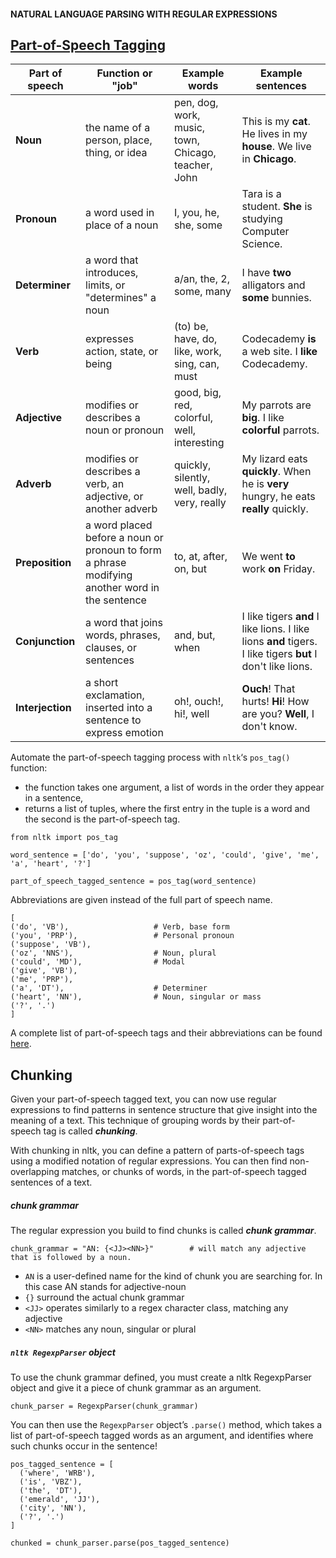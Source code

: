 #### NATURAL LANGUAGE PARSING WITH REGULAR EXPRESSIONS
## [Part-of-Speech Tagging](https://www.codecademy.com/paths/build-chatbots-with-python/tracks/rule-based-chatbots/modules/nlp-language-parsing/lessons/nlp-regex-parsing-intro/exercises/pos-tagging)

| Part of speech | Function or "job" | Example words | Example sentences |
| --- | --- | --- | --- |
| **Noun** | the name of a person, place, thing, or idea | pen, dog, work, music, town, Chicago, teacher, John | This is my **cat**. He lives in my **house**. We live in **Chicago**. |
| **Pronoun** | a word used in place of a noun | I, you, he, she, some | Tara is a student. **She** is studying Computer Science. |
| **Determiner** | a word that introduces, limits, or "determines" a noun | a/an, the, 2, some, many | I have **two** alligators and **some** bunnies. |
| **Verb** | expresses action, state, or being | (to) be, have, do, like, work, sing, can, must | Codecademy **is** a web site. I **like** Codecademy. |
| **Adjective** | modifies or describes a noun or pronoun | good, big, red, colorful, well, interesting | My parrots are **big**. I like **colorful** parrots. |
| **Adverb** | modifies or describes a verb, an adjective, or another adverb | quickly, silently, well, badly, very, really | My lizard eats **quickly**. When he is **very** hungry, he eats **really** quickly. |
| **Preposition** | a word placed before a noun or pronoun to form a phrase modifying another word in the sentence | to, at, after, on, but | We went **to** work **on** Friday. |
| **Conjunction** | a word that joins words, phrases, clauses, or sentences | and, but, when | I like tigers **and** I like lions. I like lions **and** tigers. I like tigers **but** I don't like lions. |
| **Interjection** | a short exclamation, inserted into a sentence to express emotion | oh!, ouch!, hi!, well | **Ouch**! That hurts! **Hi**! How are you? **Well**, I don't know. |

Automate the part-of-speech tagging process with `nltk`‘s `pos_tag()` function:
* the function takes one argument, a list of words in the order they appear in a sentence,
* returns a list of tuples, where the first entry in the tuple is a word and the second is the part-of-speech tag.

```
from nltk import pos_tag

word_sentence = ['do', 'you', 'suppose', 'oz', 'could', 'give', 'me', 'a', 'heart', '?']

part_of_speech_tagged_sentence = pos_tag(word_sentence)
```
Abbreviations are given instead of the full part of speech name.
```
[
('do', 'VB'),                   # Verb, base form
('you', 'PRP'),                 # Personal pronoun 
('suppose', 'VB'), 
('oz', 'NNS'),                  # Noun, plural
('could', 'MD'),                # Modal
('give', 'VB'), 
('me', 'PRP'), 
('a', 'DT'),                    # Determiner
('heart', 'NN'),                # Noun, singular or mass 
('?', '.')
]
```
A complete list of part-of-speech tags and their abbreviations can be found [here](https://www.ling.upenn.edu/courses/Fall_2003/ling001/penn_treebank_pos.html).
## Chunking
Given your part-of-speech tagged text, you can now use regular expressions to find patterns in sentence structure that give insight into the meaning of a text. This technique of grouping words by their part-of-speech tag is called ***chunking***.

With chunking in nltk, you can define a pattern of parts-of-speech tags using a modified notation of regular expressions. You can then find non-overlapping matches, or chunks of words, in the part-of-speech tagged sentences of a text.

##### chunk grammar
The regular expression you build to find chunks is called ***chunk grammar***.
```
chunk_grammar = "AN: {<JJ><NN>}"        # will match any adjective that is followed by a noun.
```
* `AN` is a user-defined name for the kind of chunk you are searching for. In this case AN stands for adjective-noun
* `{}` surround the actual chunk grammar
* `<JJ>` operates similarly to a regex character class, matching any adjective
* `<NN>` matches any noun, singular or plural

##### `nltk RegexpParser` object
To use the chunk grammar defined, you must create a nltk RegexpParser object and give it a piece of chunk grammar as an argument.
```
chunk_parser = RegexpParser(chunk_grammar)
```
You can then use the `RegexpParser` object’s `.parse()` method, which takes a list of part-of-speech tagged words as an argument, and identifies where such chunks occur in the sentence!
```
pos_tagged_sentence = [
  ('where', 'WRB'), 
  ('is', 'VBZ'), 
  ('the', 'DT'), 
  ('emerald', 'JJ'), 
  ('city', 'NN'), 
  ('?', '.')
]

chunked = chunk_parser.parse(pos_tagged_sentence)
```
